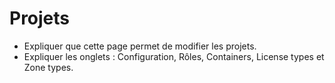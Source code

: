 # Projets

* Expliquer que cette page permet de modifier les projets.&#x20;
* Expliquer les onglets : Configuration, Rôles, Containers, License types et Zone types.&#x20;

